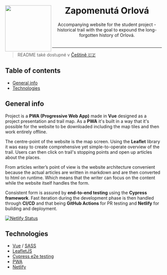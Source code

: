 <center>
<img align="left" width="148" src="https://i.imgur.com/TqcE2b6.png">
<h1>Zapomenutá Orlová</h1>
Accompanying website for the student project - historical trail with the goal to expound the long-forgotten history of Orlová.
</center>
</br>

---

> README také dostupné v [Češtině 🇨🇿](https://github.com/Tarasa24/zapomenuta-orlova/blob/master/README.cz.md)

## Table of contents

- [General info](#general-info)
- [Technologies](#technologies)

## General info

Project is a **PWA (Progressive Web App)** made in **Vue** designed as a project presentation and trail map. As a **PWA** it's built in a way that it's possible for the website to be downloaded including the map tiles and then work entirely offline.

The centre-point of the website is the map screen. Using the **Leaflet** library it was easy to create comprehensive yet simple-to-operate overview of the trail. Users can then click on trail's stopping points and open up articles about the places. 

From articles writer’s point of view is the website architecture convenient because the actual articles are written in markdown and are then converted to html on runtime. Which means that the writer can focus on the content while the website itself handles the form.

Consistent form is assured by **end-to-end testing** using the **Cypress framework**. Fast iteration during the development phase is then handled through **CI/CD** and that being **GitHub Actions** for PR testing and **Netlify** for building and deployment.

[![Netlify Status](https://api.netlify.com/api/v1/badges/f37e7027-a329-469a-87c2-ff4ff243c906/deploy-status)](https://app.netlify.com/sites/zapomenuta-orlova/deploys)

## Technologies

- [Vue](https://vuejs.org/) / [SASS](https://sass-lang.com/)
- [LeafletJS](https://leafletjs.com/)
- [Cypress e2e testing](https://www.cypress.io/)
- [PWA](https://en.wikipedia.org/wiki/Progressive_web_application)
- [Netlify](https://www.netlify.com/)

